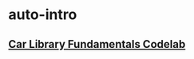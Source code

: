 # auto-intro

## [Car Library Fundamentals Codelab](https://developer.android.com/codelabs/car-app-library-fundamentals#11)
